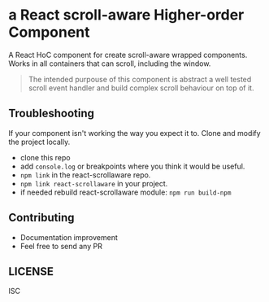 # a React scroll-aware Higher-order Component
A React HoC component for create scroll-aware wrapped components. Works in all containers that can scroll, including the window.

> The intended purpouse of this component is abstract a well tested scroll event handler and build complex scroll behaviour on top of it.

## Troubleshooting
If your component isn't working the way you expect it to. Clone and modify the project locally.
- clone this repo
- add `console.log` or breakpoints where you think it would be useful.
- `npm link` in the react-scrollaware repo.
- `npm link react-scrollaware` in your project.
- if needed rebuild react-scrollaware module: `npm run build-npm`

## Contributing
* Documentation improvement
* Feel free to send any PR

## LICENSE
ISC
